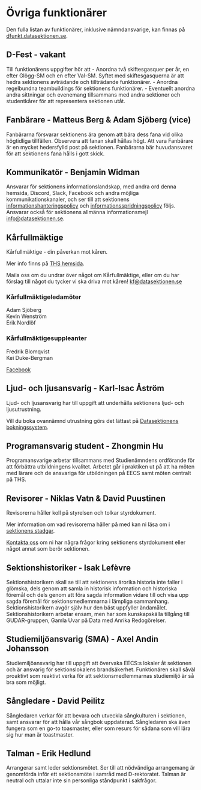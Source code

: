 # Övriga funktionärer

Den fulla listan av funktionärer, inklusive nämndansvarige, kan finnas på [dfunkt.datasektionen.se](https://dfunkt.datasektionen.se/).

## D-Fest - vakant

Till funktionärens uppgifter hör att - Anordna två skiftesgasquer per år, en efter Glögg-SM och en efter Val-SM. Syftet med skiftesgasquerna är att hedra sektionens avträdande och tillträdande funktionärer. - Anordna regelbundna teambuildings för sektionens funktionärer. - Eventuellt anordna andra sittningar och evenemang tillsammans med andra sektioner och studentkårer för att representera sektionen utåt.


## Fanbärare - Matteus Berg & Adam Sjöberg (vice)

Fanbärarna försvarar sektionens ära genom att bära dess fana vid olika högtidliga tillfällen. Observera att fanan skall hållas högt. Att vara Fanbärare är en mycket hedersfylld post på sektionen. Fanbärarna bär huvudansvaret för att sektionens fana hålls i gott skick.


## Kommunikatör - Benjamin Widman

Ansvarar för sektionens informationslandskap, med andra ord denna hemsida, Discord, Slack, Facebook och andra möjliga kommunikationskanaler, och ser till att sektionens [informationshanteringspolicy](https://styrdokument.datasektionen.se/informationshanteringspolicy) och [informationsspridningspolicy](https://styrdokument.datasektionen.se/informationsspridningspolicy) följs. Ansvarar också för sektionens allmänna informationsmejl [info@datasektionen.se](mailto:info@datasektionen.se).


## Kårfullmäktige

Kårfullmäktige - din påverkan mot kåren.

Mer info finns på [THS hemsida](https://ths.kth.se/sv/general/about-ths/union-council).

Maila oss om du undrar över något om Kårfullmäktige, eller om du har förslag till något du tycker vi ska driva mot kåren! [kf@datasektionen.se](mailto:kf@datasektionen.se)

### Kårfullmäktigeledamöter

Adam Sjöberg</br>
Kevin Wenström</br>
Erik Nordlöf</br>

### Kårfullmäktigesuppleanter

Fredrik Blomqvist</br>
Kei Duke-Bergman</br>

[Facebook](https://facebook.com/KF.Data)


## Ljud- och ljusansvarig - Karl-Isac Åström  

Ljud- och ljusansvarig har till uppgift att underhålla sektionens ljud- och ljusutrustning.

Vill du boka ovannämnd utrustning görs det lättast på [Datasektionens bokningssystem](https://bokning.datasektionen.se/bookings/12).


## Programansvarig student - Zhongmin Hu

Programansvarige arbetar tillsammans med Studienämndens ordförande för att förbättra utbildningens kvalitet. Arbetet går i praktiken ut på att ha möten med lärare och de ansvariga för utbildningen på EECS samt möten centralt på THS.


## Revisorer - Niklas Vatn & David Puustinen

Revisorerna håller koll på styrelsen och tolkar styrdokument. 

Mer information om vad revisorerna håller på med kan ni läsa om i [sektionens stadgar](https://styrdokument.datasektionen.se/stadgar).

[Kontakta oss](mailto:revisorer@datasektionen.se) om ni har några frågor kring sektionens styrdokument eller något annat som berör sektionen.


## Sektionshistoriker - Isak Lefèvre

Sektionshistorikern skall se till att sektionens ärorika historia inte faller i glömska, dels genom att samla in historisk information och historiska föremål och dels genom att föra sagda information vidare till och visa upp sagda föremål för sektionsmedlemmarna i lämpliga sammanhang. Sektionshistorikern avgör själv hur den bäst uppfyller ändamålet. Sektionshistorikern arbetar ensam, men har som kunskapskälla tillgång till GUDAR-gruppen, Gamla Uvar på Data med Anrika Redogörelser.


## Studiemiljöansvarig (SMA) - Axel Andin Johansson

Studiemiljöansvarig har till uppgift att övervaka EECS:s lokaler åt sektionen och är ansvarig för sektionslokalens brandsäkerhet. Funktionären skall såväl proaktivt som reaktivt verka för att sektionsmedlemmarnas studiemiljö är så bra som möjligt.


## Sångledare - David Peilitz

Sångledaren verkar för att bevara och utveckla sångkulturen i sektionen, samt ansvarar för att hålla vår sångbok uppdaterad. Sångledaren ska även fungera som en go-to toasmaster, eller som resurs för sådana som vill lära sig hur man är toastmaster.


## Talman - Erik Hedlund

Arrangerar samt leder sektionsmötet. Ser till att nödvändiga arrangemang är genomförda inför ett sektionsmöte i samråd med D-rektoratet. Talman är neutral och uttalar inte sin personliga ståndpunkt i sakfrågor.
